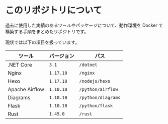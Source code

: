 # このリポジトリについて

過去に使用した実績のあるツールやパッケージについて、動作環境を Docker で構築する手順をまとめたリポジトリです。

現状では以下の項目を扱っています。

ツール | バージョン | パス
-|-|-
.NET Core | `3.1` | `/dotnet`
Nginx | `1.17.10` | `/nginx`
Hexo | `1.17.10` | `/nodejs/hexo`
Apache Airflow | `1.10.10` | `/python/airflow`
Diagrams | `1.10.10` | `/python/diagrams`
Flask | `1.10.10` | `/python/flask`
Rust | `1.45.0` | `/rust`
